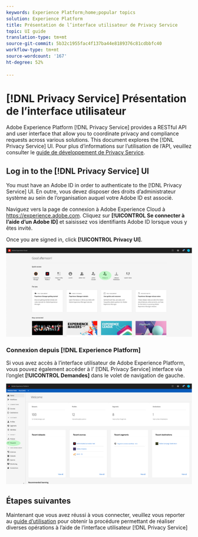 ```yaml
---
keywords: Experience Platform;home;popular topics
solution: Experience Platform
title: Présentation de l’interface utilisateur de Privacy Service
topic: UI guide
translation-type: tm+mt
source-git-commit: 5b32c1955fac4f137ba44e8189376c81cdbbfc40
workflow-type: tm+mt
source-wordcount: '167'
ht-degree: 52%

---
```



# [!DNL Privacy Service] Présentation de l’interface utilisateur

Adobe Experience Platform [!DNL Privacy Service] provides a RESTful API and user interface that allow you to coordinate privacy and compliance requests across various solutions. This document explores the [!DNL Privacy Service] UI. Pour plus d’informations sur l’utilisation de l’API, veuillez consulter le [guide de développement de Privacy Service](../api/getting-started.md).

## Log in to the [!DNL Privacy Service] UI

You must have an Adobe ID in order to authenticate to the [!DNL Privacy Service] UI. En outre, vous devez disposer des droits d’administrateur système au sein de l’organisation auquel votre Adobe ID est associé.

Naviguez vers la page de connexion à Adobe Experience Cloud à https://experience.adobe.com. Cliquez sur **[!UICONTROL Se connecter à l’aide d’un Adobe ID]** et saisissez vos identifiants Adobe ID lorsque vous y êtes invité.

Once you are signed in, click **[!UICONTROL Privacy UI]**.

![](../images/ui-overview/quick-access.png)

### Connexion depuis [!DNL Experience Platform]

Si vous avez accès à l’interface utilisateur de Adobe Experience Platform, vous pouvez également accéder à l’ [!DNL Privacy Service] interface via l’onglet **[!UICONTROL Demandes]** dans le volet de navigation de gauche.

![](../images/ui-overview/platform.png)

## Étapes suivantes

Maintenant que vous avez réussi à vous connecter, veuillez vous reporter au [guide d’utilisation](user-guide.md) pour obtenir la procédure permettant de réaliser diverses opérations à l’aide de l’interface utilisateur [!DNL Privacy Service]